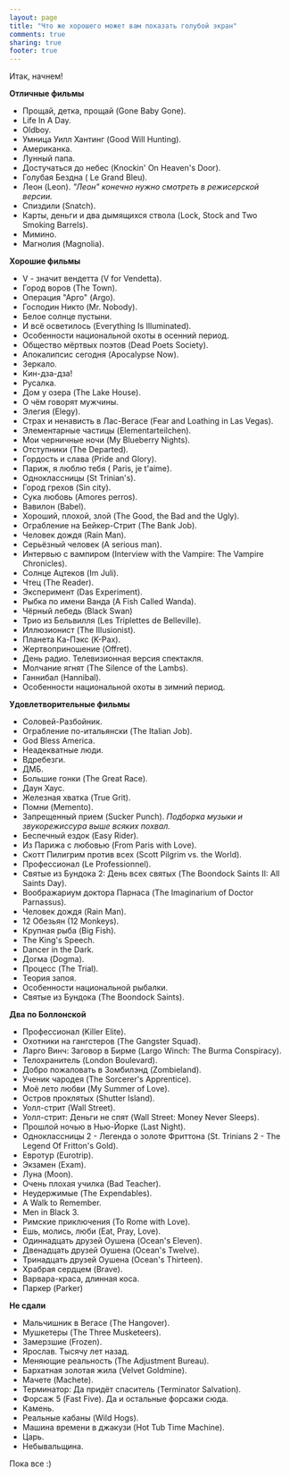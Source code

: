 ```yaml
---
layout: page
title: "Что же хорошего может вам показать голубой экран"
comments: true
sharing: true
footer: true
---
```


Итак, начнем!

__Отличные фильмы__

* Прощай, детка, прощай (Gone Baby Gone).
* Life In A Day.
* Oldboy.
* Умница Уилл Хантинг (Good Will Hunting).
* Американка.
* Лунный папа.
* Достучаться до небес (Knockin' On Heaven's Door).
* Голубая Бездна ( Le Grand Bleu).
* Леон (Leon). *"Леон" конечно нужно смотреть в режисерской версии.*
* Спиздили (Snatch).
* Карты, деньги и два дымящихся ствола (Lock, Stock and Two Smoking Barrels).
* Мимино.
* Магнолия (Magnolia).


__Хорошие фильмы__

* V - значит вендетта (V for Vendetta).
* Город воров (The Town).
* Операция "Арго" (Argo).
* Господин Никто (Mr. Nobody).
* Белое солнце пустыни.
* И всё осветилось (Everything Is Illuminated).
* Особенности национальной охоты в осенний период.
* Общество мёртвых поэтов (Dead Poets Society).
* Апокалипсис сегодня (Apocalypse Now).
* Зеркало.
* Кин-дза-дза!
* Русалка.
* Дом у озера (The Lake House).
* О чём говорят мужчины.
* Элегия (Elegy).
* Страх и ненависть в Лас-Вегасе (Fear and Loathing in Las Vegas).
* Элементарные частицы (Elementarteilchen).
* Мои черничные ночи (My Blueberry Nights).
* Отступники (The Departed).
* Гордость и слава (Pride and Glory).
* Париж, я люблю тебя ( Paris, je t'aime).
* Одноклассницы (St Trinian's).
* Город грехов (Sin city).
* Сука любовь (Amores perros).
* Вавилон (Babel).
* Хороший, плохой, злой (The Good, the Bad and the Ugly).
* Ограбление на Бейкер-Стрит (The Bank Job).
* Человек дождя (Rain Man).
* Серьёзный человек (A serious man).
* Интервью с вампиром (Interview with the Vampire: The Vampire Chronicles).
* Солнце Ацтеков (Im Juli).
* Чтец (The Reader).
* Эксперимент (Das Experiment).
* Рыбка по имени Ванда (A Fish Called Wanda).
* Чёрный лебедь (Black Swan)
* Трио из Бельвилля (Les Triplettes de Belleville).
* Иллюзионист (The Illusionist).
* Планета Ка-Пэкс (K-Pax).
* Жертвоприношение (Offret).
* День радио. Телевизионная версия спектакля.
* Молчание ягнят (The Silence of the Lambs).
* Ганнибал (Hannibal).
* Особенности национальной охоты в зимний период.

__Удовлетворительные фильмы__

* Соловей-Разбойник.
* Ограбление по-итальянски (The Italian Job).
* God Bless America.
* Неадекватные люди.
* Вдребезги.
* ДМБ.
* Большие гонки (The Great Race).
* Даун Хаус.
* Железная хватка (True Grit).
* Помни (Memento).
* Запрещенный прием (Sucker Punch). *Подборка музыки и звукорежиссура выше всяких похвал.*
* Беспечный ездок (Easy Rider).
* Из Парижа с любовью (From Paris with Love).
* Скотт Пилигрим против всех (Scott Pilgrim vs. the World).
* Профессионал (Le Professionnel).
* Святые из Бундока 2: День всех святых (The Boondock Saints II: All Saints Day).
* Воображариум доктора Парнаса (The Imaginarium of Doctor Parnassus).
* Человек дождя (Rain Man).
* 12 Обезьян (12 Monkeys).
* Крупная рыба (Big Fish).
* The King's Speech.
* Dancer in the Dark.
* Догма (Dogma).
* Процесс (The Trial).
* Теория запоя.
* Особенности национальной рыбалки.
* Святые из Бундока (The Boondock Saints).


__Два по Боллонской__

* Профессионал (Killer Elite).
* Охотники на гангстеров (The Gangster Squad).
* Ларго Винч: Заговор в Бирме (Largo Winch: The Burma Conspiracy).
* Телохранитель (London Boulevard).
* Добро пожаловать в Зомбилэнд (Zombieland).
* Ученик чародея (The Sorcerer's Apprentice).
* Моё лето любви (My Summer of Love).
* Остров проклятых (Shutter Island).
* Уолл-стрит (Wall Street).
* Уолл-стрит: Деньги не спят (Wall Street: Money Never Sleeps).
* Прошлой ночью в Нью-Йорке (Last Night).
* Одноклассницы 2 - Легенда о золоте Фриттона (St. Trinians 2 - The Legend Of Fritton's Gold).
* Евротур (Eurotrip).
* Экзамен (Exam).
* Луна (Moon).
* Очень плохая училка (Bad Teacher).
* Неудержимые (The Expendables).
* A Walk to Remember.
* Men in Black 3.
* Римские приключения (To Rome with Love).
* Ешь, молись, люби (Eat, Pray, Love).
* Одиннадцать друзей Оушена (Ocean's Eleven).
* Двенадцать друзей Оушена (Ocean's Twelve).
* Тринадцать друзей Оушена (Ocean's Thirteen).
* Храбрая сердцем (Brave).
* Варвара-краса, длинная коса.
* Паркер (Parker)


__Не сдали__

* Мальчишник в Вегасе (The Hangover).
* Мушкетеры (The Three Musketeers).
* Замерзшие (Frozen).
* Ярослав. Тысячу лет назад.
* Меняющие реальность (The Adjustment Bureau).
* Бархатная золотая жила (Velvet Goldmine).
* Мачете (Machete).
* Терминатор: Да придёт спаситель (Terminator Salvation).
* Форсаж 5 (Fast Five). Да и остальные форсажи сюда.
* Камень.
* Реальные кабаны (Wild Hogs).
* Машина времени в джакузи (Hot Tub Time Machine).
* Царь.
* Небывальщина.

Пока все :)